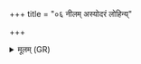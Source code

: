 +++
title = "०६ नीलम् अस्योदरं लोहिन्य्"

+++
<details><summary>मूलम् (GR)</summary>

नीलम् अस्योदरं लोहिन्य् अस्य पृष्टिः ॥
</details>